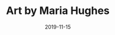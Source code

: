 ---
title: "Art by Maria Hughes"
date: "2019-11-15"
featuredImage: "./featured.jpg"
liveUrl: "https://www.mariahughes.art/"
description: "Maria Hughes reached out to me to create an online portfolio and eCommerce shop for her artwork with a short deadline to launch. She provided a series of comparative websites that she wanted me to draw design and functionality inspiration from. Judging by her requirements and short deadline for the website, I chose to utilize Squarespace's business platform and one of their existing templates. <br/><br/>While designing the website, I created my own custom copy for the textual portions (giving her the option to replace it eventually if necessary) and perused her social media accounts for artwork that I could utilize in the graphical aspect of the design of her website. Toward the completion of the project, I provided a series of short video tutorials instructing her on how to add and modify the content on her website."
projectSlug: ""
---